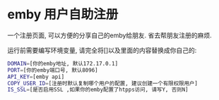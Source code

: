 # emby 用户自助注册

一个注册页面, 可以方便的分享自己的emby给朋友. 省去帮朋友注册的麻烦.

运行前需要编写环境变量, 请完全将[]以及里面的内容替换成你自己的:

```bash
DOMAIN=[你的emby地址, 默认172.17.0.1]
PORT=[你的emby端口号, 默认8096]
API_KEY=[emby api]
COPY_USER_ID=[注册时默认复制哪个用户的配置, 建议创建一个有限权限用户]
IS_SSL=[是否启用SSL ,如果你的emby配置了htpps访问, 请写Y, 否则N]
```
